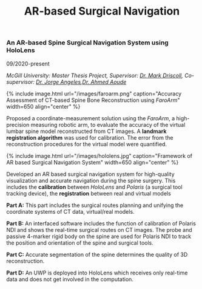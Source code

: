﻿---
layout: page
title: AR-based Surgical Navigation
permalink: /Research/AR-based Surgical Navigation/
---


### **An AR-based Spine Surgical Navigation System using HoloLens**

09/2020-present

*McGill University: Master Thesis Project, Supervisor: [Dr. Mark Driscoll](https://www.mcgill.ca/mecheng/people/staff/mark-driscoll), Co-supervisor: [Dr. Jorge Angeles](https://www.mcgill.ca/mecheng/people/staff/jorgeangeles),[Dr. Ahmed Aoude](https://www.mcgill.ca/orthopaedics/our-team/ahmed-aoude-md-frcsc)*

{% include image.html url="/images/faroarm.png" caption="Accuracy Assessment of CT-based Spine Bone
Reconstruction using *FaroArm*" width=650 align="center" %}

Proposed a coordinate-measurement solution using the *FaroArm*, a high-precision measuring robotic arm, to evaluate the accuracy of the virtual lumbar spine model reconstructed from CT images. A **landmark registration algorithm** was used for calibration. The error from the reconstruction procedures for the virtual model were quantified.

{% include image.html url="/images/hololens.jpg" caption="Framework of AR based Surgical Navigation System" width=650 align="center" %}

Developed an AR based surgical navigation system for high-quality visualization and accurate navigation during the spine surgery. This includes the **calibration** between *HoloLens* and *Polaris* (a surgical tool tracking device), the **registration** between real and virtual models

**Part A:**
This part includes the surgical routes planning and unifying the coordinate systems of CT data, virtual/real models.

**Part B:**
An interfaced software includes the function of calibration of Polaris NDI and shows the real-time surgical routes on CT images. The probe and passive 4-marker rigid body on the spine are used for Polaris NDI to track the position and orientation of the spine and surgical tools. 

**Part C:**
Accurate segmentation of the spine determines the quality of 3D reconstruction.

**Part D:**
An UWP is deployed into HoloLens which receives only real-time data and does not get involved in the computation.
